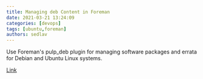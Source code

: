 ```yaml
---
title: Managing deb Content in Foreman 
date: 2021-03-21 13:24:09
categories: [devops]
tags: [ubuntu,foreman]
authors: sedlav
---
```


Use Foreman's pulp\_deb plugin for managing software packages and errata for Debian and Ubuntu Linux systems.

[Link](https://opensource.com/article/21/3/linux-foreman)
